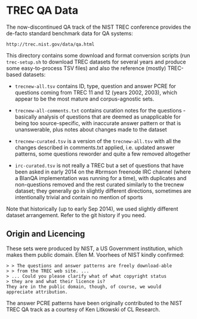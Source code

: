 TREC QA Data
============

The now-discontinued QA track of the NIST TREC conference provides
the de-facto standard benchmark data for QA systems:

	http://trec.nist.gov/data/qa.html

This directory contains some download and format conversion scripts
(run ``trec-setup.sh`` to download TREC datasets for several years
and produce some easy-to-process TSV files) and also the reference
(mostly) TREC-based datasets:

  * ``trecnew-all.tsv`` contains ID, type, question and answer PCRE
    for questions coming from TREC 11 and 12 (years 2002, 2003),
    which appear to be the most mature and corpus-agnostic sets.

  * ``trecnew-all-comments.txt`` contains curation notes for the
    questions - basically analysis of questions that are deemed
    as unapplicable for being too source-specific, with inaccurate
    answer pattern or that is unanswerable, plus notes about changes
    made to the dataset

  * ``trecnew-curated.tsv`` is a version of the ``trecnew-all.tsv``
    with all the changes described in comments.txt applied, i.e.
    updated answer patterns, some questions reworder and quite a few
    removed altogether

  * ``irc-curated.tsv`` is not really a TREC but a set of questions
    that have been asked in early 2014 on the #brmson freenode IRC
    channel (where a BlanQA implementation was running for a time),
    with duplicates and non-questions removed and the rest curated
    similarly to the trecnew dataset; they generally go in slightly
    different directions, sometimes are intentionally trivial and
    contain no mention of sports

Note that historically (up to early Sep 2014), we used slightly
different dataset arrangement.  Refer to the git history if you need.

Origin and Licencing
--------------------

These sets were produced by NIST, a US Government institution, which
makes them public domain.  Ellen M. Voorhees of NIST kindly confirmed:

	> > The questions and answer patterns are freely download-able
	> > from the TREC web site. ...
	> ... Could you please clarify what of what copyright status
	> they are and what their licence is?
	They are in the public domain, though, of course, we would
	appreciate attribution.

The answer PCRE patterns have been originally contributed to the NIST
TREC QA track as a courtesy of Ken Litkowski of CL Research.
